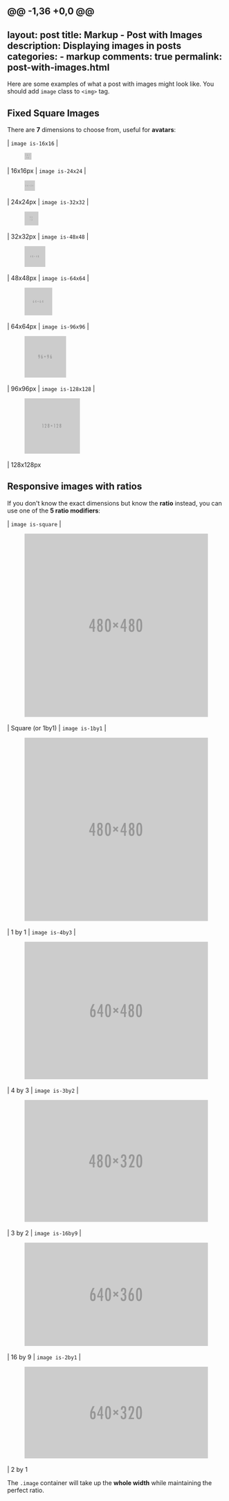 @@ -1,36 +0,0 @@
---
layout: post
title: Markup - Post with Images
description: Displaying images in posts
categories:
    - markup
comments: true
permalink: post-with-images.html
---

Here are some examples of what a post with images might look like. You should add `image` class to `<img>` tag.

## Fixed Square Images

There are **7** dimensions to choose from, useful for **avatars**:

| `image is-16x16` | <figure class="image is-16x16"><img src="/assets/images/placeholders/16x16.png" alt="16x16" /></figure> | 16x16px
| `image is-24x24` | <figure class="image is-24x24"><img src="/assets/images/placeholders/24x24.png" alt="24x24" /></figure> | 24x24px
| `image is-32x32` | <figure class="image is-32x32"><img src="/assets/images/placeholders/32x32.png" alt="32x32" /></figure> | 32x32px
| `image is-48x48` | <figure class="image is-48x48"><img src="/assets/images/placeholders/48x48.png" alt="48x48" /></figure> | 48x48px
| `image is-64x64` | <figure class="image is-64x64"><img src="/assets/images/placeholders/64x64.png" alt="64x64" /></figure> | 64x64px
| `image is-96x96` | <figure class="image is-96x96"><img src="/assets/images/placeholders/96x96.png" alt="96x96" /></figure> | 96x96px
| `image is-128x128` | <figure class="image is-128x128"><img src="/assets/images/placeholders/128x128.png" alt="128x128" /></figure> | 128x128px

## Responsive images with ratios

If you don't know the exact dimensions but know the **ratio** instead, you can use one of the **5 ratio modifiers**:

| `image is-square` | <figure class="image is-square"><img src="/assets/images/placeholders/480x480.png" alt="Square" /></figure> | Square (or 1by1)
| `image is-1by1` | <figure class="image is-1by1"><img src="/assets/images/placeholders/480x480.png" alt="1By1" /></figure> | 1 by 1
| `image is-4by3` | <figure class="image is-4by3"><img src="/assets/images/placeholders/640x480.png" alt="4By3" /></figure> | 4 by 3
| `image is-3by2` | <figure class="image is-3by2"><img src="/assets/images/placeholders/480x320.png" alt="3By2" /></figure> | 3 by 2
| `image is-16by9` | <figure class="image is-16by9"><img src="/assets/images/placeholders/640x360.png" alt="16By9" /></figure> | 16 by 9
| `image is-2by1` | <figure class="image is-2by1"><img src="/assets/images/placeholders/640x320.png" alt="2By1" /></figure> | 2 by 1

The `.image` container will take up the **whole width** while maintaining the perfect ratio.

